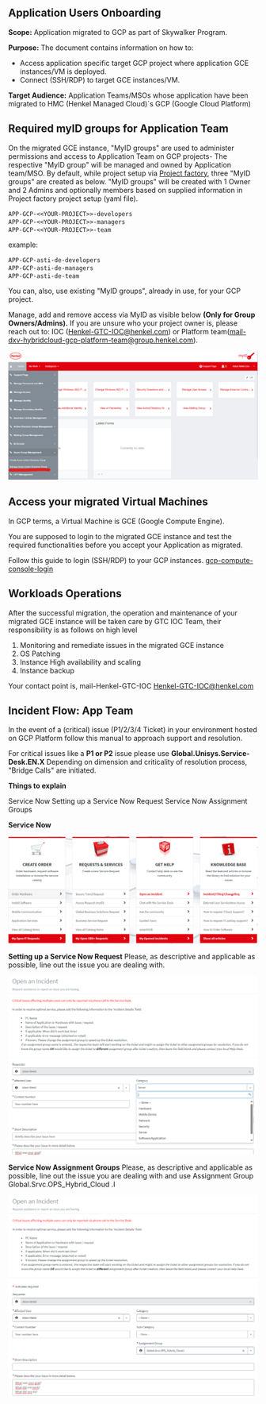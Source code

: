 ## Application Users Onboarding 


**Scope:** Application migrated to GCP as part of Skywalker Program.  

**Purpose:** The document contains information on how to:  
- Access application specific target GCP project where application GCE instances/VM is deployed.  
- Connect (SSH/RDP) to target GCE instances/VM.  

**Target Audience:** Application Teams/MSOs whose application have been migrated to HMC (Henkel Managed Cloud)´s GCP (Google Cloud Platform) 


## **Required myID groups for Application Team**

On the migrated GCE instance, "MyID groups" are used to administer permissions and access to Application Team on GCP projects- The respective "MyID group" will be managed and owned by Application team/MSO. 
By default, while project setup via [Project factory](../guides/platform-features-idps/01-gcp-idp-gcp-project-factory.md), three "MyID groups" are created as below. "MyID groups" will be created with 1 Owner and 2 Admins and optionally members based on supplied information in Project factory project setup (yaml file).

```
APP-GCP-<<YOUR-PROJECT>>-developers  
APP-GCP-<<YOUR-PROJECT>>-managers  
APP-GCP-<<YOUR-PROJECT>>-team
```  
example:  
```
APP-GCP-asti-de-developers  
APP-GCP-asti-de-managers  
APP-GCP-asti-de-team
```

You can, also, use existing "MyID groups", already in use, for your GCP project.

Manage, add and remove access via MyID as visible below
**(Only for Group Owners/Admins).**
If you are unsure who your project owner is, please reach out to: IOC (Henkel-GTC-IOC@henkel.com) or Platform team(mail-dxv-hybridcloud-gcp-platform-team@group.henkel.com). 


![ManageAADMyID.png](../../../images/gcp/ManageAADMyID-bf9db2c1-0ba6-44d9-815b-325bc86c64cc.png)


## **Access your migrated Virtual Machines**

In GCP terms, a Virtual Machine is GCE (Google Compute Engine).

You are supposed to login to the migrated GCE instance and test the required functionalities before you accept your Application as migrated. 

Follow this guide to login (SSH/RDP) to your GCP instances. [gcp-compute-console-login](../guides/gcp-compute-console-login.md)


## Workloads Operations
After the successful migration, the operation and maintenance of your migrated GCE instance will be taken care by GTC IOC Team, their responsibility is as follows on high level
1. Monitoring and remediate issues in the migrated GCE instance
2. OS Patching
3. Instance High availability and scaling
4. Instance backup

Your contact point is, mail-Henkel-GTC-IOC <Henkel-GTC-IOC@henkel.com>



## **Incident Flow: App Team**

In the event of a (critical) issue (P1/2/3/4 Ticket) in your environment hosted on GCP Platform follow this manual to approach support and resolution. 

For critical issues like a **P1 or P2** issue please use 
**Global.Unisys.Service-Desk.EN.X**
Depending on dimension and criticality of resolution process, "Bridge Calls" are initiated.


**Things to explain**

Service Now 
Setting up a Service Now Request
Service Now Assignment Groups



**Service Now**

![incidentProcessAppSN.png](../../../images/gcp/incidentProcessAppSN-7d382e74-2982-4c84-854b-f6f29e4418b8.png)


**Setting up a Service Now Request**
Please, as descriptive and applicable as possible, line out the issue you are dealing with.

![incidentProcessAppSNICategory.png](../../../images/gcp/incidentProcessAppSNICategory-64ad0ae4-3de3-4811-bc99-d809e7c5d2a5.png)


**Service Now Assignment Groups**
Please, as descriptive and applicable as possible, line out the issue you are dealing with and use Assignment Group
Global.Srvc.OPS_Hybrid_Cloud .I 


![incidentProcessAppSNIAssignenmentGroup.png](../../../images/gcp/incidentProcessAppSNIAssignenment20Group-bfd96623-cc4e-4345-804d-2d0e38a7cd27.png)




